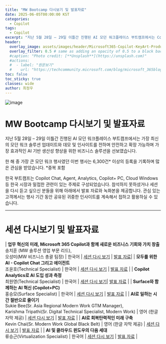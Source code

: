 ```yaml
---
title: "MW Bootcamp 다시보기 및 발표자료"
date: 2025-06-05T00:00:00 KST
categories:
  - Copilot
tags:
  - Copilot
excerpt: "지난 5월 28일 – 29일 이틀간 진행된 AI 모던 워크플레이스 부트캠프에서는 Copilot Chat, Agent, Analytics, Copilot+ PC, Cloud Windows 등 한국 시장과 밀접한 관련이 있는 주제로 구성되었습니다. 참석하지 못하셨거나 세션을 다시 듣고 싶으신 분들을 위해 아래에서 발표 자료와 녹화본을 제공합니다. 관심 있는 고객께서는 행사 기간 동안 공유된 귀중한 인사이트를 계속해서 접하고 활용하실 수 있습니다."
header:
  overlay_image: assets/images/header/Microsoft365-Copilot-KeyArt-Productivity-6K-01.png
  overlay_filter: 0.5 # same as adding an opacity of 0.5 to a black background
  #caption: "Photo credit: [**Unsplash**](https://unsplash.com)"
  #actions:
  #  - label: "원문보기"
  #    url: "https://techcommunity.microsoft.com/blog/microsoft_365blog/sharing-the-vision-microsoft-365-community-conference-keynotes-now-available/4416368"
toc: false
toc_sticky: true
classes: wide
author: 최정우
---
```


![image](/mwkorea/assets/images/20250605/image12.png)  


# MW Bootcamp 다시보기 및 발표자료

지난 5월 28일 – 29일 이틀간 진행된 AI 모던 워크플레이스 부트캠프에서는 가장 최신의 모던 워크 솔루션 업데이트와 데모 및 인사이트를 전하며 안전하고 확장 가능하며 가장 효과적인 AI 기반 생산성 향상을 위한 비즈니스 솔루션을 선보였습니다.

한 해 중 가장 큰 모던 워크 행사였던 이번 행사는 6,300건* 이상의 등록을 기록하며 많은 관심을 받았습니다. *중복 포함

한국 부트캠프는 Copilot Chat, Agent, Analytics, Copilot+ PC, Cloud Windows 등 한국 시장과 밀접한 관련이 있는 주제로 구성되었습니다. 참석하지 못하셨거나 세션을 다시 듣고 싶으신 분들을 위해 아래에서 발표 자료와 녹화본을 제공합니다. 관심 있는 고객께서는 행사 기간 동안 공유된 귀중한 인사이트를 계속해서 접하고 활용하실 수 있습니다.

---

# 세션 다시보기 및 발표자료

| **업무 혁신의 미래, Microsoft 365 Copilot과 함께 새로운 비즈니스 기회와 가치 창출** <br>송치훈 (MW 솔루션 영업 부문 리드),  <br>오성미(MW 비즈니스 총괄 팀장) | 한국어 | [세션 다시 보기](https://nam06.safelinks.protection.outlook.com/?url=https%3A%2F%2Finfo.microsoft.com%2FKO-T2C-VDEO-FY25-05May-29-Microsoft-AI-Modern-Workplace-Bootcamp-Replay-The-Future-of-Work-Innovation-Creating-New-Business-Opportunities-SRGCM14622_LP01-Registration---Form-in-Body.html&data=05%7C02%7Cjeongwoo.choi%40microsoft.com%7Ce628a5dc724d48d6d66708dda3c76de2%7C72f988bf86f141af91ab2d7cd011db47%7C1%7C0%7C638846799769141141%7CUnknown%7CTWFpbGZsb3d8eyJFbXB0eU1hcGkiOnRydWUsIlYiOiIwLjAuMDAwMCIsIlAiOiJXaW4zMiIsIkFOIjoiTWFpbCIsIldUIjoyfQ%3D%3D%7C0%7C%7C%7C&sdata=uAyYEt5Q5%2Bx6Hxmwwb7d1cyhp5fgcTGs3ODWGVBBC8s%3D&reserved=0) | [발표 자료](https://nam06.safelinks.protection.outlook.com/?url=https%3A%2F%2Faka.ms%2FAIMWBootcamp_KO_WTIandNewCopilot&data=05%7C02%7Cjeongwoo.choi%40microsoft.com%7Ce628a5dc724d48d6d66708dda3c76de2%7C72f988bf86f141af91ab2d7cd011db47%7C1%7C0%7C638846799769151063%7CUnknown%7CTWFpbGZsb3d8eyJFbXB0eU1hcGkiOnRydWUsIlYiOiIwLjAuMDAwMCIsIlAiOiJXaW4zMiIsIkFOIjoiTWFpbCIsIldUIjoyfQ%3D%3D%7C0%7C%7C%7C&sdata=uOWPmpw624zhsMnD7TkcqlfFQzJFUOnZLthzI5DSWIE%3D&reserved=0)|
| **모두를 위한 AI - Copilot Chat 그리고 에이전트**  <br>조윤호(Technical Specialist) | 한국어 | [세션 다시 보기](https://nam06.safelinks.protection.outlook.com/?url=https%3A%2F%2Finfo.microsoft.com%2FKO-T2C-VDEO-FY25-05May-29-Microsoft-AI-Modern-Workplace-Boot-Camp-Replay-AI-for-All-Copilot-Chat-and-Agents-SRGCM14623_LP01-Registration---Form-in-Body.html&data=05%7C02%7Cjeongwoo.choi%40microsoft.com%7Ce628a5dc724d48d6d66708dda3c76de2%7C72f988bf86f141af91ab2d7cd011db47%7C1%7C0%7C638846799769160619%7CUnknown%7CTWFpbGZsb3d8eyJFbXB0eU1hcGkiOnRydWUsIlYiOiIwLjAuMDAwMCIsIlAiOiJXaW4zMiIsIkFOIjoiTWFpbCIsIldUIjoyfQ%3D%3D%7C0%7C%7C%7C&sdata=MgkfbgJNnmMivyJTVH%2BIor%2FVvghrLJMU9ESPkiFXmtk%3D&reserved=0) | [발표 자료](https://nam06.safelinks.protection.outlook.com/?url=https%3A%2F%2Faka.ms%2FAIMWBootcamp_KO_CopilotChatandAgent&data=05%7C02%7Cjeongwoo.choi%40microsoft.com%7Ce628a5dc724d48d6d66708dda3c76de2%7C72f988bf86f141af91ab2d7cd011db47%7C1%7C0%7C638846799769173068%7CUnknown%7CTWFpbGZsb3d8eyJFbXB0eU1hcGkiOnRydWUsIlYiOiIwLjAuMDAwMCIsIlAiOiJXaW4zMiIsIkFOIjoiTWFpbCIsIldUIjoyfQ%3D%3D%7C0%7C%7C%7C&sdata=zIWGs0wcYgHB%2BKuz%2BKIjuOVwPZ%2F6JZLKW%2BC40c2DbEQ%3D&reserved=0) |
| **Copilot Analytics로 AI 도입 성과 측정**  <br>최원영(Technical Specialist) | 한국어 | [세션 다시 보기](https://nam06.safelinks.protection.outlook.com/?url=https%3A%2F%2Finfo.microsoft.com%2FKO-T2C-VDEO-FY25-05May-28-Microsoft-AI-Modern-Workplace-Boot-Camp-Replay-Measuring-AI-Adoption-Outcomes-with-Copilot-Analytics-SRGCM14624_LP01-Registration---Form-in-Body.html&data=05%7C02%7Cjeongwoo.choi%40microsoft.com%7Ce628a5dc724d48d6d66708dda3c76de2%7C72f988bf86f141af91ab2d7cd011db47%7C1%7C0%7C638846799769182901%7CUnknown%7CTWFpbGZsb3d8eyJFbXB0eU1hcGkiOnRydWUsIlYiOiIwLjAuMDAwMCIsIlAiOiJXaW4zMiIsIkFOIjoiTWFpbCIsIldUIjoyfQ%3D%3D%7C0%7C%7C%7C&sdata=knrK1JmgZQkGd%2FdpBfqhVjuZkWKbSpWl4uDHS8eaJWc%3D&reserved=0)| [발표 자료](https://nam06.safelinks.protection.outlook.com/?url=https%3A%2F%2Faka.ms%2FAIMWBootcamp_KO_CopilotAnalytics&data=05%7C02%7Cjeongwoo.choi%40microsoft.com%7Ce628a5dc724d48d6d66708dda3c76de2%7C72f988bf86f141af91ab2d7cd011db47%7C1%7C0%7C638846799769192416%7CUnknown%7CTWFpbGZsb3d8eyJFbXB0eU1hcGkiOnRydWUsIlYiOiIwLjAuMDAwMCIsIlAiOiJXaW4zMiIsIkFOIjoiTWFpbCIsIldUIjoyfQ%3D%3D%7C0%7C%7C%7C&sdata=t9vPlxV7FLqT80dAeeG19Q6YWegUHCWR5ryhX1NYGjg%3D&reserved=0) |
| **Surface와 함께하는 AI 혁신 (Copilot+PC)**  <br>홍승모(Surface Specialist) | 한국어 | [세션 다시 보기](https://nam06.safelinks.protection.outlook.com/?url=https%3A%2F%2Finfo.microsoft.com%2FKO-T2C-VDEO-FY25-05May-30-Microsoft-AI-Modern-Workplace-Boot-Camp-Replay-AI-Innovation-with-Surface-CopilotPC-SRGCM14625_LP01-Registration---Form-in-Body.html&data=05%7C02%7Cjeongwoo.choi%40microsoft.com%7Ce628a5dc724d48d6d66708dda3c76de2%7C72f988bf86f141af91ab2d7cd011db47%7C1%7C0%7C638846799769201718%7CUnknown%7CTWFpbGZsb3d8eyJFbXB0eU1hcGkiOnRydWUsIlYiOiIwLjAuMDAwMCIsIlAiOiJXaW4zMiIsIkFOIjoiTWFpbCIsIldUIjoyfQ%3D%3D%7C0%7C%7C%7C&sdata=72DADPemFAuDqPyjc%2BsVdxhftEENbUiq03htFdLEl5Q%3D&reserved=0) | [발표 자료](https://nam06.safelinks.protection.outlook.com/?url=https%3A%2F%2Faka.ms%2FAIMWBootcamp_KO_CopilotPC&data=05%7C02%7Cjeongwoo.choi%40microsoft.com%7Ce628a5dc724d48d6d66708dda3c76de2%7C72f988bf86f141af91ab2d7cd011db47%7C1%7C0%7C638846799769211460%7CUnknown%7CTWFpbGZsb3d8eyJFbXB0eU1hcGkiOnRydWUsIlYiOiIwLjAuMDAwMCIsIlAiOiJXaW4zMiIsIkFOIjoiTWFpbCIsIldUIjoyfQ%3D%3D%7C0%7C%7C%7C&sdata=paLOMUq2xB7nCgZWasGoSJKNr8wi3e2te4iiEoOdGv8%3D&reserved=0) |
| **AI로 일하는 시간 절반으로 줄이기**  <br>Sukie Bee(Sr. Asia Regional Modern Work GTM Manager),  <br>Karishma Tripathi(Sr. Digital Technical Specialist, Modern Work) | 영어 (한글 자막 제공) | [세션 다시 보기](https://nam06.safelinks.protection.outlook.com/?url=https%3A%2F%2Finfo.microsoft.com%2FKO-T2C-VDEO-FY25-05May-22-Microsoft-AI-Modern-Workplace-Boot-Camp-Replay-Cut-Your-Working-Time-in-Half-with-AI-SRGCM14619_LP01-Registration---Form-in-Body.html&data=05%7C02%7Cjeongwoo.choi%40microsoft.com%7Ce628a5dc724d48d6d66708dda3c76de2%7C72f988bf86f141af91ab2d7cd011db47%7C1%7C0%7C638846799769221066%7CUnknown%7CTWFpbGZsb3d8eyJFbXB0eU1hcGkiOnRydWUsIlYiOiIwLjAuMDAwMCIsIlAiOiJXaW4zMiIsIkFOIjoiTWFpbCIsIldUIjoyfQ%3D%3D%7C0%7C%7C%7C&sdata=uM2v8m4lSKIKk9xCTeNItOU7htAdDINIL40Y41kkdGM%3D&reserved=0) | [발표 자료](https://nam06.safelinks.protection.outlook.com/?url=https%3A%2F%2Faka.ms%2FAIMWBootcamp_KO_SecuringProductivity&data=05%7C02%7Cjeongwoo.choi%40microsoft.com%7Ce628a5dc724d48d6d66708dda3c76de2%7C72f988bf86f141af91ab2d7cd011db47%7C1%7C0%7C638846799769231133%7CUnknown%7CTWFpbGZsb3d8eyJFbXB0eU1hcGkiOnRydWUsIlYiOiIwLjAuMDAwMCIsIlAiOiJXaW4zMiIsIkFOIjoiTWFpbCIsIldUIjoyfQ%3D%3D%7C0%7C%7C%7C&sdata=MgsQ8B%2FySW6IEHX81sOFr%2B8jwrNPUW4eEDTxXlHW40s%3D&reserved=0) |
| **AI로 회복탄력적인 미래 구축**  <br>Kevin Chai(Sr. Modern Work Global Black Belt) | 영어 (한글 자막 제공) | [세션 다시 보기](https://nam06.safelinks.protection.outlook.com/?url=https%3A%2F%2Finfo.microsoft.com%2FKO-T2C-VDEO-FY25-05May-22-Microsoft-AI-Modern-Workplace-Boot-Camp-Replay-Building-a-Resilient-Future-with-AI-SRGCM14620_LP01-Registration---Form-in-Body.html&data=05%7C02%7Cjeongwoo.choi%40microsoft.com%7Ce628a5dc724d48d6d66708dda3c76de2%7C72f988bf86f141af91ab2d7cd011db47%7C1%7C0%7C638846799769240709%7CUnknown%7CTWFpbGZsb3d8eyJFbXB0eU1hcGkiOnRydWUsIlYiOiIwLjAuMDAwMCIsIlAiOiJXaW4zMiIsIkFOIjoiTWFpbCIsIldUIjoyfQ%3D%3D%7C0%7C%7C%7C&sdata=39twgDi15OFoKWdypG2XvkSizp3fgeHL6ol7wxFcujw%3D&reserved=0[) | [발표 자료](https://nam06.safelinks.protection.outlook.com/?url=https%3A%2F%2Faka.ms%2FAIMWBootcamp_KO_DemoforSecureProductivity&data=05%7C02%7Cjeongwoo.choi%40microsoft.com%7Ce628a5dc724d48d6d66708dda3c76de2%7C72f988bf86f141af91ab2d7cd011db47%7C1%7C0%7C638846799769250612%7CUnknown%7CTWFpbGZsb3d8eyJFbXB0eU1hcGkiOnRydWUsIlYiOiIwLjAuMDAwMCIsIlAiOiJXaW4zMiIsIkFOIjoiTWFpbCIsIldUIjoyfQ%3D%3D%7C0%7C%7C%7C&sdata=Y%2FV1CsL%2Bdux3wrQYJZz%2FwBNXVuFDdvTb1Bh7JcDgOb4%3D&reserved=0) |
| **AI 및 클라우드 윈도우의 다음 세대**  <br>류승근(Virtualization Specialist) | 한국어 | [세션 다시 보기](https://nam06.safelinks.protection.outlook.com/?url=https%3A%2F%2Finfo.microsoft.com%2FKO-MODEND-VDEO-FY25-05May-29-Microsoft-AI-Modern-Workplace-Boot-Camp-Replay-Next-Generation-of-AI-and-Cloud-Windows-SRGCM14621_LP01-Registration---Form-in-Body.html&data=05%7C02%7Cjeongwoo.choi%40microsoft.com%7Ce628a5dc724d48d6d66708dda3c76de2%7C72f988bf86f141af91ab2d7cd011db47%7C1%7C0%7C638846799769260644%7CUnknown%7CTWFpbGZsb3d8eyJFbXB0eU1hcGkiOnRydWUsIlYiOiIwLjAuMDAwMCIsIlAiOiJXaW4zMiIsIkFOIjoiTWFpbCIsIldUIjoyfQ%3D%3D%7C0%7C%7C%7C&sdata=uFF%2F9uAgU2lDd4JLwqMVyft4%2FObmNyAbwLh2XWJaNvM%3D&reserved=0) | [발표 자료](https://nam06.safelinks.protection.outlook.com/?url=https%3A%2F%2Faka.ms%2FAIMWBootcamp_KO_CloudEndpoint&data=05%7C02%7Cjeongwoo.choi%40microsoft.com%7Ce628a5dc724d48d6d66708dda3c76de2%7C72f988bf86f141af91ab2d7cd011db47%7C1%7C0%7C638846799769270503%7CUnknown%7CTWFpbGZsb3d8eyJFbXB0eU1hcGkiOnRydWUsIlYiOiIwLjAuMDAwMCIsIlAiOiJXaW4zMiIsIkFOIjoiTWFpbCIsIldUIjoyfQ%3D%3D%7C0%7C%7C%7C&sdata=BWZQ%2F82%2FFhBetwZyOEoL8IJMGnTN58aZ9g52jwgu8gQ%3D&reserved=0) |

